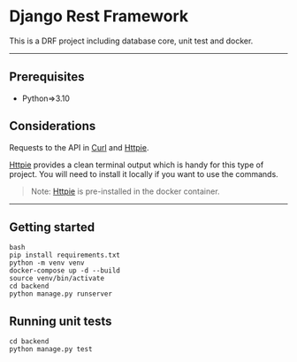 # Django Rest Framework
This is a DRF project including database core, unit test and docker.
***

## Prerequisites
- Python=>3.10

## Considerations
Requests to the API in [Curl](https://curl.se/) and [Httpie](https://httpie.io/). 

[Httpie](https://httpie.io/) provides a clean terminal output which is handy for this type of project. You will need to install it locally if you want to use the commands.
>Note: [Httpie](https://httpie.io/) is pre-installed in the docker container.
***

## Getting started
```
bash
pip install requirements.txt
python -m venv venv
docker-compose up -d --build
source venv/bin/activate
cd backend
python manage.py runserver
```

## Running unit tests
```
cd backend
python manage.py test
```